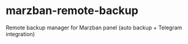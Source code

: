 # marzban-remote-backup
Remote backup manager for Marzban panel (auto backup + Telegram integration)
